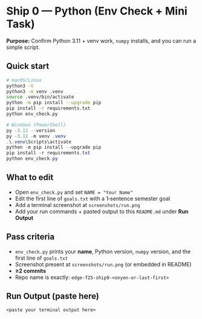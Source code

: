 # Ship 0 — Python (Env Check + Mini Task)

**Purpose:** Confirm Python 3.11 + venv work, `numpy` installs, and you can run a simple script.

## Quick start
```bash
# macOS/Linux
python3 -V
python3 -m venv .venv
source .venv/bin/activate
python -m pip install --upgrade pip
pip install -r requirements.txt
python env_check.py
```

```powershell
# Windows (PowerShell)
py -3.11 --version
py -3.11 -m venv .venv
.\.venv\Scripts\activate
python -m pip install --upgrade pip
pip install -r requirements.txt
python env_check.py
```

## What to edit
- Open `env_check.py` and set `NAME = "Your Name"`
- Edit the first line of `goals.txt` with a 1‑sentence semester goal
- Add a terminal screenshot at `screenshots/run.png`
- Add your run commands + pasted output to this `README.md` under **Run Output**

## Pass criteria
- `env_check.py` prints your **name**, Python version, `numpy` version, and the first line of `goals.txt`
- Screenshot present at `screenshots/run.png` (or embedded in README)
- **≥2 commits**
- Repo name is exactly: `edge-f25-ship0-<onyen-or-last-first>`

## Run Output (paste here)
```
<paste your terminal output here>
```
